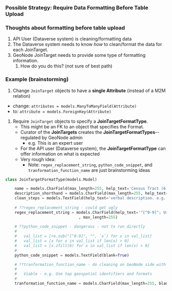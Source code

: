 ### Possible Strategy: Require Data Formatting Before Table Upload

### Thoughts about formatting before table upload

1. API User (Dataverse system) is cleaning/formatting data
1. The Dataverse system needs to know *how* to clean/format the data for each JoinTarget.
1. GeoNode JoinTarget needs to provide some type of formatting information.
   1. How do you do this? (not sure of best path)
   
### Example (brainstorming)

1.  Change ```JoinTarget``` objects to have a **single Attribute** (instead of a M2M relation)
   - change: ```attributes = models.ManyToManyField(Attribute)```
   - to: ```attribute = models.ForeignKey(Attribute)```
1.  Require ```JoinTarget``` objects to specify a **JoinTargetFormatType**.  
    - This might be an FK to an object that specifies the Format.
    - Curator of the **JoinTargets** creates the **JoinTargetFormatTypes**--regulated by GeoNode admin
       - e.g. This is an expert user
    - For the API user (Dataverse system), the **JoinTargetFormatType** can offer information on what is expected
    - Very rough idea:
       - Note: ```regex_replacement_string```, ```python_code_snippet```, and ```tranformation_function_name``` are just brainstorming ideas
```python
class JoinTargetFormatType(models.Model)

    name = models.CharField(max_length=255, help_text='Census Tract (6 digits, no decimal)') 
    description_shorthand = models.CharField(max_length=255, help_text='dddddd') 
    clean_steps = models.TextField(help_text='verbal description. e.g. Remove non integers. Check for empty string. Pad with zeros until 6 digits.')
    
    # ??regex_replacement_string - could get ugly
    regex_replacement_string = models.CharField(help_text='"[^0-9]"; Usage: re.sub("[^0-9]", "", "1234.99"'\
                                , max_length=255)
    
    # ??python_code_snippet - dangerous - not to run directly
    #   
    #   val_list = [re.sub("[^0-9]", "", `x`) for x in val_list]
    #   val_list = [x for x in val_list if len(x) > 0]
    #   val_list = [x.zfill(6) for x in val_list if len(x) > 0]
    #
    python_code_snippet = models.TextField(blank=True)

    # ??tranformation_function_name - do cleaning on GeoNode side with a set of predefined transformation functions
    #
    #   Viable - e.g. Use top geospatial identifiers and formats
    #
    tranformation_function_name = models.CharField(max_length=255, blank=True, choices=TRANSFORMATION_FUNCTIONS)
  ```
